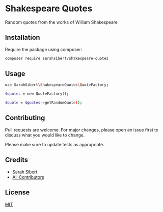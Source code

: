 # Shakespeare Quotes

Random quotes from the works of William Shakespeare

## Installation

Require the package using composer:

```bash
composer require sarahsibert/shakespeare-quotes
```

## Usage

```bash
use SarahSibert\ShakespeareQuotes\QuoteFactory;

$quotes = new QuoteFactory();

$quote = $quotes->getRandomQuote();
```

## Contributing
Pull requests are welcome. For major changes, please open an issue first to discuss what you would like to change.

Please make sure to update tests as appropriate.

## Credits

-   [Sarah Sibert](https://github.com/SarahSibert)
-   [All Contributors](../../contributors)

## License
[MIT](./LICENSE.md)
